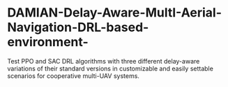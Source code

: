 # DAMIAN-Delay-Aware-MultI-Aerial-Navigation-DRL-based-environment-
Test PPO and SAC DRL algorithms with three different delay-aware variations of their standard versions in customizable and easily settable scenarios for cooperative multi-UAV systems.
